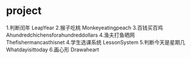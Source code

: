 # project
1.判断闰年	LeapYear
2.猴子吃桃	Monkeyeatingpeach
3.百钱买百鸡	Ahundredchichensforahundreddollars
4.渔夫打鱼晒网	Thefishermancasthisnet
4.学生选课系统	LessonSystem
5.判断今天是星期几	Whatdayisittoday
6.画心形	Drawaheart

